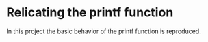 # Relicating the printf function
In this project the basic behavior of the printf function is reproduced.
